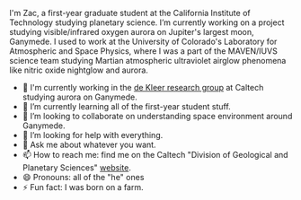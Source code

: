 I'm Zac, a first-year graduate student at the California Institute of Technology studying planetary science. I’m currently working on a project studying visible/infrared oxygen aurora on Jupiter's largest moon, Ganymede. I used to work at the University of Colorado's Laboratory for Atmospheric and Space Physics, where I was a part of the MAVEN/IUVS science team studying Martian atmospheric ultraviolet airglow phenomena like nitric oxide nightglow and aurora.

- 🔭 I'm currently working in the [de Kleer research group](http://web.gps.caltech.edu/~dekleer/) at Caltech studying aurora on Ganymede.
- 🌱 I’m currently learning all of the first-year student stuff.
- 👯 I’m looking to collaborate on understanding space environment around Ganymede.
- 🤔 I’m looking for help with everything.
- 💬 Ask me about whatever you want.
- 📫 How to reach me: find me on the Caltech "Division of Geological and Planetary Sciences" [website](https://www.gps.caltech.edu).
- 😄 Pronouns: all of the "he" ones
- ⚡ Fun fact: I was born on a farm.
